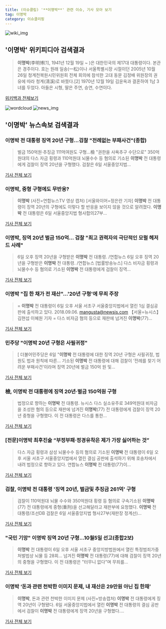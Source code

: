 ```yaml
---
title: (이슈클립) '**이명박**' 관련 이슈, 기사 모아 보기
tag: 이명박
category: 이슈클리핑
---
```

![wiki_img](https://user-images.githubusercontent.com/42597476/44503234-41136a80-a6d0-11e8-9071-6fc6418eafe4.png)
## **'**이명박**'** 위키피디아 검색결과
>**이명박**(李明博[1], 1941년 12월 19일 ~ )은 대한민국의 제17대 대통령이다. 본관은 경주이다. 호는 원래 일송(一松)이나 서울특별시장 시절이던 2005년 10월 26일 청계천복원시민위원회 전체 회의에 참석한 고대 동문 김정배 위원장의 권유에 따라 청계(淸溪)로 바꿨다.[2] 1970년 12월 19일 김윤옥과 결혼하여 1남 3녀를 두었다. 아들은 시형, 딸은 주연, 승연, 수연이다.

<a href="https://ko.wikipedia.org/wiki/이명박" target="_blank">위키백과 전체보기</a>

![wordcloud](https://s3.ap-northeast-2.amazonaws.com/lyrics101-wordcloud/2018-09-06-1536226585.png)
![news_img](https://user-images.githubusercontent.com/42597476/44507050-1206f400-a6e4-11e8-8d98-7ffbfebb353f.png)
## **'**이명박**'** 뉴스속보 검색결과
### **이명박** 전 대통령 징역 20년 구형…검찰 "전례없는 부패사건"(종합)

>벌금 150억원·추징금 111억여원도 구형…檢 "권한을 사욕추구 수단으로" 350억원대의 다스 자금 횡령과 110억원대 뇌물수수 등 혐의로 기소된 **이명박** 전 대통령에게 검찰이 징역 20년을 구형했다. 검찰은 6일 서울중앙지법...

<a href="http://app.yonhapnews.co.kr/YNA/Basic/SNS/r.aspx?c=AKR20180906111151004&did=1195m" target="_blank">기사 전체 보기</a>

### **이명박**, 중형 구형에도 무반응?

>**이명박** (사진=연합뉴스TV 영상 캡처) [서울와이어=정은란 기자] **이명박** 전 대통령이 징역 20년의 구형에도 이렇다 할 반응을 보이지 않을 것으로 알려졌다.   **이명박** 전 대통령은 6일 서울중앙지법 형사합의27부...

<a href="http://www.seoulwire.com/news/articleView.html?idxno=25439" target="_blank">기사 전체 보기</a>

### **이명박**, 징역 20년 벌금 150억... 검찰 "최고 권력자의 극단적인 모럴 헤저드 사례"

>6일 오후 징역 20년을 구형받은 **이명박** 전 대통령. /연합뉴스 6일 오후 징역 20년을 구형받은 **이명박** 전 대통령. /연합뉴스 [법률방송뉴스] 다스 비자금 횡령과 뇌물수수 등 혐의로 기소된 **이명박** 전 대통령에게 검찰이 징역...

<a href="http://www.ltn.kr/news/articleView.html?idxno=20098" target="_blank">기사 전체 보기</a>

### **이명박** "집 한 채가 전 재산"…'20년 구형'에 무죄 주장

>= **이명박** 전 대통령이 6일 오후 서울 서초구 서울중앙지법에서 열린 1심 결심공판에 출석하고 있다. 2018.09.06. mangusta@newsis.com 【서울=뉴시스】김현섭 이혜원 기자 = 다스 비자금 혐의 등으로 재판에 넘겨진 **이명박**(77)...

<a href="http://www.newsis.com/view/?id=NISX20180906_0000411609&cID=10201&pID=10200" target="_blank">기사 전체 보기</a>

### 민주당 "**이명박** 20년 구형은 사필귀정"

>[ 더불어민주당은 6일 "**이명박** 전 대통령에 대한 징역 20년 구형은 사필귀정, 법원도 법과 원칙에 따른... 기소된 **이명박** 전 대통령에 대해 검찰이 ‘전례를 찾기 어려운 부패사건’이라며 징역 20년에 벌금 150억 원 및...

<a href="http://view.asiae.co.kr/news/view.htm?idxno=2018090617023844369" target="_blank">기사 전체 보기</a>

### 檢, **이명박** 전 대통령에 징역 20년·벌금 150억원 구형

>법정으로 향하는 **이명박** 전 대통령. 뉴시스 다스 실소유주로 349억원대 비자금을 조성한 혐의 등으로 재판에 넘겨진 **이명박**(77) 전 대통령에게 검찰이 징역 20년 중형을 구형했다. 이 전 대통령은 다스를 통한...

<a href="http://news.kmib.co.kr/article/view.asp?arcid=0012662744&code=61121111&cp=nv" target="_blank">기사 전체 보기</a>

### [전문]**이명박** 최후진술 “부정부패·정경유착은 제가 가장 싫어하는 것”

>다스 자금 횡령과 삼성 뇌물수수 등의 혐의로 기소된 **이명박** 전 대통령이 6일 오후 서울 서초구 서울중앙지법에서 열린 결심 공판에 출석하기 위해 호송차에서 내려 법정으로 향하고 있다. 연합뉴스 **이명박** 전 대통령(77)이...

<a href="http://news.khan.co.kr/kh_news/khan_art_view.html?artid=201809061622001&code=940100" target="_blank">기사 전체 보기</a>

### 검찰, **이명박** 전 대통령 '징역 20년, 벌금및 추징금 261억' 구형

>검찰이 110억원대 뇌물 수수와 350억원대 횡령 등 혐의로 구속기소된 **이명박**(77) 전 대통령에게 중형(重刑)을 선고해달라고 재판부에 요청했다. **이명박** 전 대통령/조선DB 검찰은 6일 서울중앙지법 형사27부(재판장 정계선)...

<a href="http://news.chosun.com/site/data/html_dir/2018/09/06/2018090601811.html?utm_source=naver&utm_medium=original&utm_campaign=news" target="_blank">기사 전체 보기</a>

### "국민 기망" **이명박** 징역 20년 구형…10월5일 선고(종합2보)

>**이명박** 전 대통령이 6일 오후 서울 서초구 중앙지방법원에서 열린 특정범죄가중처벌법상 뇌물 등 28회... 넘겨진 **이명박** 전 대통령(77)에 대해 검찰이 징역 20년의 중형을 구형했다. 이 전 대통령은 "터무니 없다"며 무죄를...

<a href="http://news1.kr/articles/?3419610" target="_blank">기사 전체 보기</a>

### **이명박** ‘돈과 관련 천박한 이미지 문제, 내 재산은 29만원 아닌 집 한채’

>**이명박**, 돈과 관련 천박한 이미지 문제 (사진=방송캡처) **이명박** 전 대통령에게 징역 20년이 구형됐다. 6일 서울중앙지법에서 열린 **이명박** 전 대통령의 결심 공판에서 검찰이 **이명박** 전 대통령에게 징역 20년을 구형했다....

<a href="http://news.hankyung.com/article/201809068998I" target="_blank">기사 전체 보기</a>


